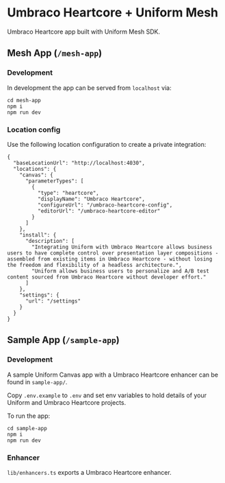 # Umbraco Heartcore + Uniform Mesh

Umbraco Heartcore app built with Uniform Mesh SDK.

## Mesh App (`/mesh-app`)

### Development

In development the app can be served from `localhost` via:

```
cd mesh-app
npm i
npm run dev
```

### Location config

Use the following location configuration to create a private integration:

```
{
  "baseLocationUrl": "http://localhost:4030",
  "locations": {
    "canvas": {
      "parameterTypes": [
        {
          "type": "heartcore",
          "displayName": "Umbraco Heartcore",
          "configureUrl": "/umbraco-heartcore-config",
          "editorUrl": "/umbraco-heartcore-editor"
        }
      ]
    },
    "install": {
      "description": [
        "Integrating Uniform with Umbraco Heartcore allows business users to have complete control over presentation layer compositions - assembled from existing items in Umbraco Heartcore - without losing the freedom and flexibility of a headless architecture.",
        "Uniform allows business users to personalize and A/B test content sourced from Umbraco Heartcore without developer effort."
      ]
    },
    "settings": {
      "url": "/settings"
    }
  }
}
```

## Sample App (`/sample-app`)

### Development

A sample Uniform Canvas app with a Umbraco Heartcore enhancer can be found in `sample-app/`.

Copy `.env.example` to `.env` and set env variables to hold details of your Uniform and Umbraco Heartcore projects.

To run the app:

```
cd sample-app
npm i
npm run dev
```

### Enhancer

`lib/enhancers.ts` exports a Umbraco Heartcore enhancer.

